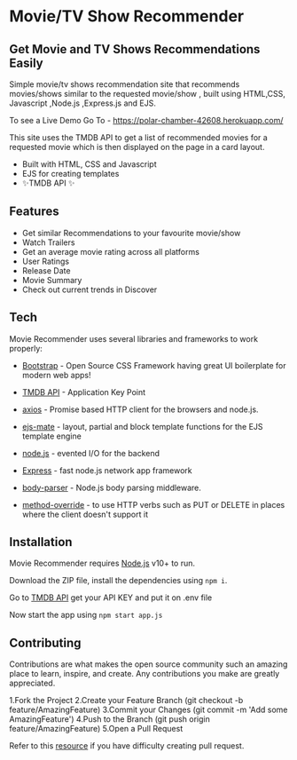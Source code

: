 # Movie/TV Show Recommender
## Get Movie and TV Shows Recommendations Easily



Simple movie/tv shows recommendation site that recommends movies/shows similar to the requested movie/show , built using HTML,CSS, Javascript ,Node.js ,Express.js and EJS.

To see a Live Demo Go To - https://polar-chamber-42608.herokuapp.com/

This site uses the TMDB API to get a list of recommended movies for a requested movie which is then displayed on the page in a card layout.
- Built with HTML, CSS and Javascript
- EJS for creating templates
- ✨TMDB API ✨



## Features


- Get similar Recommendations to your favourite movie/show
- Watch Trailers
- Get an average movie rating across all platforms
- User Ratings
- Release Date
- Movie Summary
- Check out current trends in Discover




## Tech

Movie Recommender uses several libraries and frameworks to work properly:

- [Bootstrap] - Open Source CSS Framework having great UI boilerplate for modern web apps!
- [TMDB API] - Application Key Point 
- [axios] - Promise based HTTP client for the browsers and node.js.
- [ejs-mate] - layout, partial and block template functions for the EJS template engine
- [node.js] - evented I/O for the backend
- [Express] - fast node.js network app framework 
- [body-parser] - Node.js body parsing middleware.

- [method-override] - to use HTTP verbs such as PUT or DELETE in places where the client doesn't support it



## Installation

Movie Recommender requires [Node.js](https://nodejs.org/) v10+ to run.

Download the ZIP file, install the dependencies using ```npm i```.


Go to [TMDB API] get your API KEY and put it on .env file

Now start the app using ```npm start app.js```

## Contributing

Contributions are what makes the open source community such an amazing place to learn, inspire, and create. Any contributions you make are greatly appreciated.

 1.Fork the Project
 2.Create your Feature Branch (git checkout -b feature/AmazingFeature)
 3.Commit your Changes (git commit -m 'Add some AmazingFeature')
 4.Push to the Branch (git push origin feature/AmazingFeature)
 5.Open a Pull Request
 
 Refer to this [resource](https://docs.github.com/en/github/collaborating-with-pull-requests/proposing-changes-to-your-work-with-pull-requests/creating-a-pull-request) if you have difficulty creating pull request.












[//]: # ()

   [TMDB API]: <https://developers.themoviedb.org/3>
   [axios]: <https://www.npmjs.com/package/axios>
   [body-parser]: <https://www.npmjs.com/package/body-parser>
  
   [ejs-mate]: <https://www.npmjs.com/package/ejs-mate>

   [node.js]: <http://nodejs.org>
   [Bootstrap]: <https://getbootstrap.com/>

   [express]: <http://expressjs.com>

   [method-override]: <https://www.npmjs.com/package/method-override>

  
